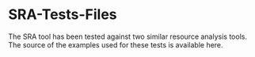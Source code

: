 # SRA-Tests-Files
The SRA tool has been tested against two similar resource analysis tools. The source of the examples used for these tests is available here.
